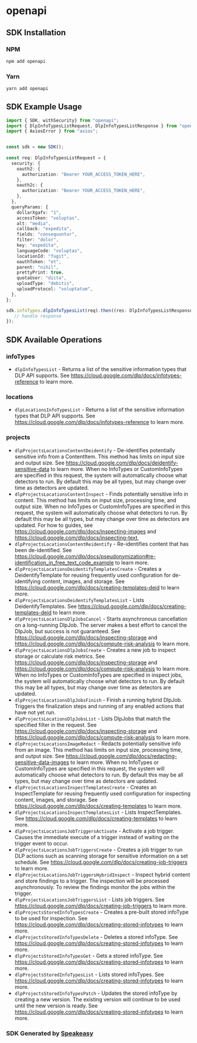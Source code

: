 # openapi

<!-- Start SDK Installation -->
## SDK Installation

### NPM

```bash
npm add openapi
```

### Yarn

```bash
yarn add openapi
```
<!-- End SDK Installation -->

## SDK Example Usage
<!-- Start SDK Example Usage -->
```typescript
import { SDK, withSecurity} from "openapi";
import { DlpInfoTypesListRequest, DlpInfoTypesListResponse } from "openapi/src/sdk/models/operations";
import { AxiosError } from "axios";


const sdk = new SDK();
    
const req: DlpInfoTypesListRequest = {
  security: {
    oauth2: {
      authorization: "Bearer YOUR_ACCESS_TOKEN_HERE",
    },
    oauth2c: {
      authorization: "Bearer YOUR_ACCESS_TOKEN_HERE",
    },
  },
  queryParams: {
    dollarXgafv: "1",
    accessToken: "voluptas",
    alt: "media",
    callback: "expedita",
    fields: "consequuntur",
    filter: "dolor",
    key: "expedita",
    languageCode: "voluptas",
    locationId: "fugit",
    oauthToken: "et",
    parent: "nihil",
    prettyPrint: true,
    quotaUser: "dicta",
    uploadType: "debitis",
    uploadProtocol: "voluptatum",
  },
};

sdk.infoTypes.dlpInfoTypesList(req).then((res: DlpInfoTypesListResponse | AxiosError) => {
   // handle response
});
```
<!-- End SDK Example Usage -->

<!-- Start SDK Available Operations -->
## SDK Available Operations

### infoTypes

* `dlpInfoTypesList` - Returns a list of the sensitive information types that DLP API supports. See https://cloud.google.com/dlp/docs/infotypes-reference to learn more.

### locations

* `dlpLocationsInfoTypesList` - Returns a list of the sensitive information types that DLP API supports. See https://cloud.google.com/dlp/docs/infotypes-reference to learn more.

### projects

* `dlpProjectsLocationsContentDeidentify` - De-identifies potentially sensitive info from a ContentItem. This method has limits on input size and output size. See https://cloud.google.com/dlp/docs/deidentify-sensitive-data to learn more. When no InfoTypes or CustomInfoTypes are specified in this request, the system will automatically choose what detectors to run. By default this may be all types, but may change over time as detectors are updated.
* `dlpProjectsLocationsContentInspect` - Finds potentially sensitive info in content. This method has limits on input size, processing time, and output size. When no InfoTypes or CustomInfoTypes are specified in this request, the system will automatically choose what detectors to run. By default this may be all types, but may change over time as detectors are updated. For how to guides, see https://cloud.google.com/dlp/docs/inspecting-images and https://cloud.google.com/dlp/docs/inspecting-text,
* `dlpProjectsLocationsContentReidentify` - Re-identifies content that has been de-identified. See https://cloud.google.com/dlp/docs/pseudonymization#re-identification_in_free_text_code_example to learn more.
* `dlpProjectsLocationsDeidentifyTemplatesCreate` - Creates a DeidentifyTemplate for reusing frequently used configuration for de-identifying content, images, and storage. See https://cloud.google.com/dlp/docs/creating-templates-deid to learn more.
* `dlpProjectsLocationsDeidentifyTemplatesList` - Lists DeidentifyTemplates. See https://cloud.google.com/dlp/docs/creating-templates-deid to learn more.
* `dlpProjectsLocationsDlpJobsCancel` - Starts asynchronous cancellation on a long-running DlpJob. The server makes a best effort to cancel the DlpJob, but success is not guaranteed. See https://cloud.google.com/dlp/docs/inspecting-storage and https://cloud.google.com/dlp/docs/compute-risk-analysis to learn more.
* `dlpProjectsLocationsDlpJobsCreate` - Creates a new job to inspect storage or calculate risk metrics. See https://cloud.google.com/dlp/docs/inspecting-storage and https://cloud.google.com/dlp/docs/compute-risk-analysis to learn more. When no InfoTypes or CustomInfoTypes are specified in inspect jobs, the system will automatically choose what detectors to run. By default this may be all types, but may change over time as detectors are updated.
* `dlpProjectsLocationsDlpJobsFinish` - Finish a running hybrid DlpJob. Triggers the finalization steps and running of any enabled actions that have not yet run.
* `dlpProjectsLocationsDlpJobsList` - Lists DlpJobs that match the specified filter in the request. See https://cloud.google.com/dlp/docs/inspecting-storage and https://cloud.google.com/dlp/docs/compute-risk-analysis to learn more.
* `dlpProjectsLocationsImageRedact` - Redacts potentially sensitive info from an image. This method has limits on input size, processing time, and output size. See https://cloud.google.com/dlp/docs/redacting-sensitive-data-images to learn more. When no InfoTypes or CustomInfoTypes are specified in this request, the system will automatically choose what detectors to run. By default this may be all types, but may change over time as detectors are updated.
* `dlpProjectsLocationsInspectTemplatesCreate` - Creates an InspectTemplate for reusing frequently used configuration for inspecting content, images, and storage. See https://cloud.google.com/dlp/docs/creating-templates to learn more.
* `dlpProjectsLocationsInspectTemplatesList` - Lists InspectTemplates. See https://cloud.google.com/dlp/docs/creating-templates to learn more.
* `dlpProjectsLocationsJobTriggersActivate` - Activate a job trigger. Causes the immediate execute of a trigger instead of waiting on the trigger event to occur.
* `dlpProjectsLocationsJobTriggersCreate` - Creates a job trigger to run DLP actions such as scanning storage for sensitive information on a set schedule. See https://cloud.google.com/dlp/docs/creating-job-triggers to learn more.
* `dlpProjectsLocationsJobTriggersHybridInspect` - Inspect hybrid content and store findings to a trigger. The inspection will be processed asynchronously. To review the findings monitor the jobs within the trigger.
* `dlpProjectsLocationsJobTriggersList` - Lists job triggers. See https://cloud.google.com/dlp/docs/creating-job-triggers to learn more.
* `dlpProjectsStoredInfoTypesCreate` - Creates a pre-built stored infoType to be used for inspection. See https://cloud.google.com/dlp/docs/creating-stored-infotypes to learn more.
* `dlpProjectsStoredInfoTypesDelete` - Deletes a stored infoType. See https://cloud.google.com/dlp/docs/creating-stored-infotypes to learn more.
* `dlpProjectsStoredInfoTypesGet` - Gets a stored infoType. See https://cloud.google.com/dlp/docs/creating-stored-infotypes to learn more.
* `dlpProjectsStoredInfoTypesList` - Lists stored infoTypes. See https://cloud.google.com/dlp/docs/creating-stored-infotypes to learn more.
* `dlpProjectsStoredInfoTypesPatch` - Updates the stored infoType by creating a new version. The existing version will continue to be used until the new version is ready. See https://cloud.google.com/dlp/docs/creating-stored-infotypes to learn more.

<!-- End SDK Available Operations -->

### SDK Generated by [Speakeasy](https://docs.speakeasyapi.dev/docs/using-speakeasy/client-sdks)
